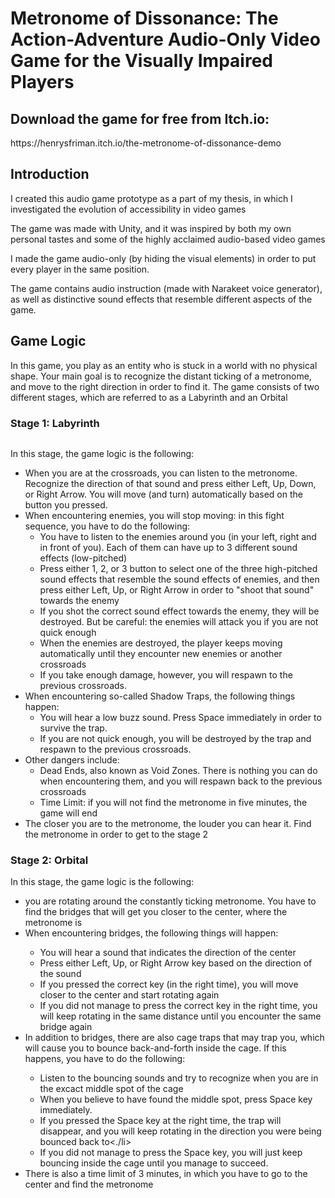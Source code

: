 <h1>Metronome of Dissonance: The Action-Adventure Audio-Only Video Game for the Visually Impaired Players</h1>
<h2>Download the game for free from Itch.io:</h2> 
<p>https://henrysfriman.itch.io/the-metronome-of-dissonance-demo</p>

<h2>Introduction</h2>
<p>I created this audio game prototype as a part of my thesis, in which I investigated the evolution of accessibility in video games</p>
<p>The game was made with Unity, and it was inspired by both my own personal tastes and some of the highly acclaimed audio-based video games</p>
<p>I made the game audio-only (by hiding the visual elements) in order to put every player in the same position.</p>
<p>The game contains audio instruction (made with Narakeet voice generator), as well as distinctive sound effects that resemble different aspects of the game.</p>

<h2>Game Logic</h2>
<p>In this game, you play as an entity who is stuck in a world with no physical shape. Your main goal is to recognize the distant ticking of a metronome, and move to the right direction in order to find it. The game consists of two different stages, which are referred to as a Labyrinth and an Orbital</p>

<h3>Stage 1: Labyrinth</h3>
<img src=>
<p>In this stage, the game logic is the following:</p>
<ul>
  <li>When you are at the crossroads, you can listen to the metronome. Recognize the direction of that sound and press either Left, Up, Down, or Right Arrow. You will move (and turn) automatically based on the button you pressed.</li>
  <li>When encountering enemies, you will stop moving: in this fight sequence, you have to do the following:
    <ul>
      <li>You have to listen to the enemies around you (in your left, right and in front of you). Each of them can have up to 3 different sound effects (low-pitched)</li>
      <li>Press either 1, 2, or 3 button to select one of the three high-pitched sound effects that resemble the sound effects of enemies, and then press either Left, Up, or Right Arrow in order to "shoot that sound" towards the enemy</li>
      <li>If you shot the correct sound effect towards the enemy, they will be destroyed. But be careful: the enemies will attack you if you are not quick enough</li>
      <li>When the enemies are destroyed, the player keeps moving automatically until they encounter new enemies or another crossroads</li>
      <li>If you take enough damage, however, you will respawn to the previous crossroads.
    </ul>
  </li>
  <li>When encountering so-called Shadow Traps, the following things happen:
    <ul>
      <li>You will hear a low buzz sound. Press Space immediately in order to survive the trap.</li>
      <li>If you are not quick enough, you will be destroyed by the trap and respawn to the previous crossroads.
    </ul>
  </li>
  <li>Other dangers include:
    <ul>
      <li>Dead Ends, also known as Void Zones. There is nothing you can do when encountering them, and you will respawn back to the previous crossroads</li>
      <li>Time Limit: if you will not find the metronome in five minutes, the game will end</li>
    </ul>
  </li>
  <li>The closer you are to the metronome, the louder you can hear it. Find the metronome in order to get to the stage 2</li>
</ul>

<h3>Stage 2: Orbital</h3>
<p>In this stage, the game logic is the following:<p>
  <ul>
    <li>you are rotating around the constantly ticking metronome. You have to find the bridges that will get you closer to the center, where the metronome is</li>
    <li>When encountering bridges, the following things will happen:</li>
      <ul>
        <li>You will hear a sound that indicates the direction of the center</li>
        <li>Press either Left, Up, or Right Arrow key based on the direction of the sound</li>
        <li>If you pressed the correct key (in the right time), you will move closer to the center and start rotating again</li>
        <li>If you did not manage to press the correct key in the right time, you will keep rotating in the same distance until you encounter the same bridge again</li>
      </ul>
    <li>In addition to bridges, there are also cage traps that may trap you, which will cause you to bounce back-and-forth inside the cage. If this happens, you have to do the following:</li>
    <ul>
      <li>Listen to the bouncing sounds and try to recognize when you are in the excact middle spot of the cage</li>
      <li>When you believe to have found the middle spot, press Space key immediately.</li>
      <li>If you pressed the Space key at the right time, the trap will disappear, and you will keep rotating in the direction you were being bounced back to<./li>
      <li>If you did not manage to press the Space key, you will just keep bouncing inside the cage until you manage to succeed.</li>
    </ul>
<li>There is also a time limit of 3 minutes, in which you have to go to the center and find the metronome</li>

